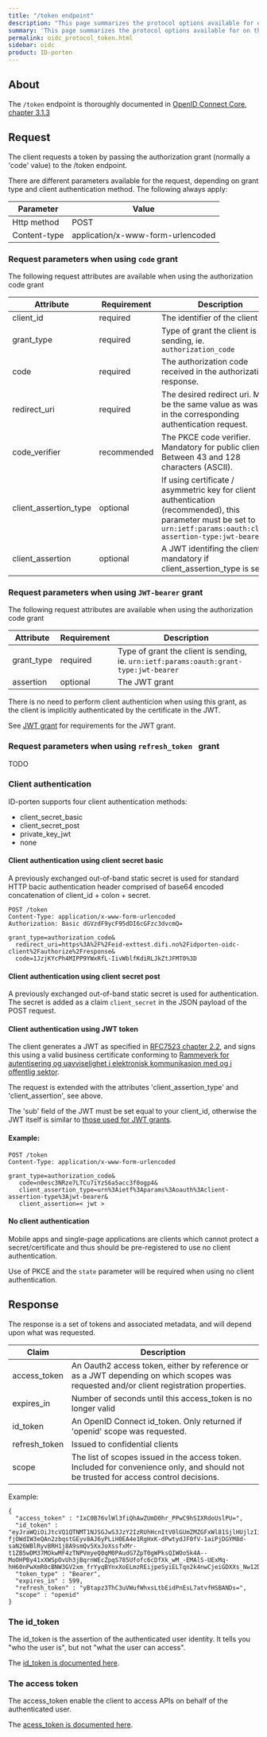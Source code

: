 ```yaml
---
title: "/token endpoint"
description: "This page summarizes the protocol options available for on the /token endpoint for ID-porten OIDC Provider"
summary: 'This page summarizes the protocol options available for on the /token endpoint for ID-porten OIDC Provider'
permalink: oidc_protocol_token.html
sidebar: oidc
product: ID-porten
---
```


## About

The `/token` endpoint is thoroughly documented in [OpenID Connect Core, chapter 3.1.3](https://openid.net/specs/openid-connect-core-1_0.html#AuthorizationEndpoint)

## Request

The client requests a token by passing the authorization grant (normally a 'code' value) to the /token endpoint.

There are different parameters available for the request, depending on grant type and client authentication method.   The following always apply:

| Parameter  | Value |
| --- | --- |
| Http method | POST |
| Content-type | application/x-www-form-urlencoded |



### Request parameters when using `code` grant

The following request attributes are available when using the authorization code grant

| Attribute  | Requirement | Description |
| --- | --- | --- |
| client_id | required | The identifier of the client  |
| grant_type | required | Type of grant the client is sending, ie. `authorization_code` |
| code | required  | The authorization code received in the authorization response.  |
| redirect_uri | required | The desired redirect uri.  Must be the same value as was used in the corresponding authentication request. |
| code_verifier | recommended | The PKCE code verifier. Mandatory for public clients. Between 43 and 128 characters (ASCII). |
| client_assertion_type | optional | If using certificate / asymmetric key for client authentication (recommended), this parameter must be set to `urn:ietf:params:oauth:client-assertion-type:jwt-bearer`  |
| client_assertion   | optional   | A JWT identifing the client, mandatory if client_assertion_type is set  |


### Request parameters when using `JWT-bearer` grant

The following request attributes are available when using the authorization code grant

| Attribute  | Requirement | Description |
| --- | --- | --- |
| grant_type | required | Type of grant the client is sending, ie. `urn:ietf:params:oauth:grant-type:jwt-bearer`  |
| assertion   | optional   | The JWT grant  |

There is no need to perform client authenticion when using this grant, as the client is implicitly authenticated by the certificate in the JWT.

See [JWT grant](oidc_protocol_jwtgrant.html) for requirements for the JWT grant.


### Request parameters when using `refresh_token ` grant

TODO


### Client authentication

ID-porten supports four client authentication methods:

* client_secret_basic
* client_secret_post
* private_key_jwt
* none


#### Client authentication using client secret basic

A previously exchanged out-of-band static secret is used for standard HTTP bacic authentication header comprised of base64 encoded concatenation of client_id + colon + secret.

```
POST /token
Content-Type: application/x-www-form-urlencoded
Authorization: Basic dGVzdF9ycF95dDI6cGFzc3dvcmQ=

grant_type=authorization_code&
  redirect_uri=https%3A%2F%2Feid-exttest.difi.no%2Fidporten-oidc-client%2Fauthorize%2Fresponse&
  code=1JzjKYcPh4MIPP9YWxRfL-IivWblfKdiRLJkZtJFMT0%3D
```


#### Client authentication using client secret post

A previously exchanged out-of-band static secret is used for authentication.  The secret is added as a claim `client_secret` in the JSON payload of the POST request.




#### Client authentication using JWT token

The client generates a JWT as specified in [RFC7523 chapter 2.2](https://tools.ietf.org/html/rfc7523#section-2.2), and signs this using a valid business certificate conforming to [Rammeverk for autentisering og uavviselighet i elektronisk kommunikasjon med og i offentlig sektor](https://www.regjeringen.no/no/dokumenter/rammeverk-for-autentisering-og-uavviseli/id505958/).

The request is extended with the attributes 'client_assertion_type' and 'client_assertion', see above.

The 'sub' field of the JWT must be set equal to your client_id, otherwise the JWT itself is similar to [those used for JWT grants](oidc_protocol_jwtgrant.html).

#### Example:

```
POST /token
Content-Type: application/x-www-form-urlencoded

grant_type=authorization_code&
   code=n0esc3NRze7LTCu7iYzS6a5acc3f0ogp4&
   client_assertion_type=urn%3Aietf%3Aparams%3Aoauth%3Aclient-assertion-type%3Ajwt-bearer&
   client_assertion=< jwt >
```

#### No client authentication

Mobile apps and single-page applications are clients which cannot protect a secret/certificate and thus should be pre-registered to use no client authentication.

Use of PKCE and the `state` parameter will be required when using no client authentication.

## Response

The response is a set of tokens and associated metadata, and will depend upon what was requested.

| Claim | Description|
| - |-|
|access_token   | An Oauth2 access token, either by reference or as a JWT depending on which scopes was requested and/or client registration properties. |
|expires_in  | Number of seconds until this access_token is no longer valid   |
| id_token   | An OpenID Connect id_token. Only returned if 'openid' scope was requested.  |
| refresh_token  | Issued to confidential clients  |
| scope   | The list of scopes issued in the access token. Included for convenience only, and should not be trusted for access control decisions.  |

Example:
```
{
  "access_token" : "IxC0B76vlWl3fiQhAwZUmD0hr_PPwC9hSIXRdoUslPU=",
  "id_token" : "eyJraWQiOiJtcVQ1QTNMT1NJSGJwS3JzY2IzRUhHcnItV0lGUmZMZGFxWl81SjlHUjlzIiwiYWxnIjoiUlMyNTYifQ.eyJzdWIiOiItdi1sY2FlNXJHRy1qbHZ6dXY5WTlIN1I4Tm1BZU0yLWtoMHFXYi12UElFPSIsImF1ZCI6InRlc3RfcnBfeXQyIiwiYWNyIjoiTGV2ZWw0IiwiYXV0aF90aW1lIjoxNDk3NjA1MjE4LCJhbXIiOiJCYW5rSUQiLCJpc3MiOiJodHRwczpcL1wvb2lkYy15dDIuZGlmaS5lb24ubm9cL2lkcG9ydGVuLW9pZGMtcHJvdmlkZXJcLyIsInBpZCI6IjIzMDc5NDEwOTE4IiwiZXhwIjoxNDk3NjA1MzgyLCJsb2NhbGUiOiJuYiIsImlhdCI6MTQ5NzYwNTI2Miwibm9uY2UiOiJtaW5fZmluZV9ub25jZV92ZXJkaSIsImp0aSI6IkhnYjN6d085ZzBiam1TYkNDdFFDeE1vd3NaRXUwMGxDSjJFeGc0Wmh2M2c9In0.Pl9APC3_GGJBLYR3AqZRC8-fjOWdIW3eQAn2zbqstGEyv8AJ6yPLiH0EA4e1RgHxK-dPwtydJF0fV-1aiPjDGYM8d-saN26WBlRyvBRH1j8A9smQv5XxJoXssfxMr-t1ZB5wDM37MOkwMF4zTNPVmyeQ0qM0PAudG7ZpT0gWPksQIWOoSk4A--MoOHPBy41xXWSpOvUh3jBqrnWEcZpqS785Ufofc6cDfXk_wM_-EMAlS-UExMq-hH60nPwXmR0cBNW3GV2xm_frYyqBYnxXoELmzREijpeSyiELTqn2k4nwCjeiGDXXs_Nw12D2KpWLDctqqsUtTTRUhsnCPSoDng",
  "token_type" : "Bearer",
  "expires_in" : 599,
  "refresh_token" : "yBtapz3ThC3uVWufWhxsLtbEidPnEsL7atvfHSBANDs=",
  "scope" : "openid"
}
```



### The id_token

The id_token is the assertion of the authenticated user identity.  It tells you "who the user is", but not "what the user can access".

The [id_token is documented here](oidc_protocol_id_token.html).



### The access token

The access_token enable the client to access APIs on behalf of the authenticated user.  

The [acess_token is documented here](oidc_protocol_access_token.hml).
